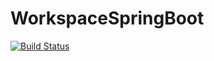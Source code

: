 # WorkspaceSpringBoot
[![Build Status](https://travis-ci.org/ronaldosr/WorkspaceSpringBoot.svg?branch=master)](https://travis-ci.org/ronaldosr/WorkspaceSpringBoot)
